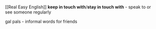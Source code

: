 [[Real Easy English]]
**keep in touch with**/**stay in touch with** -  speak to or see someone regularly

gal pals - informal words for friends

